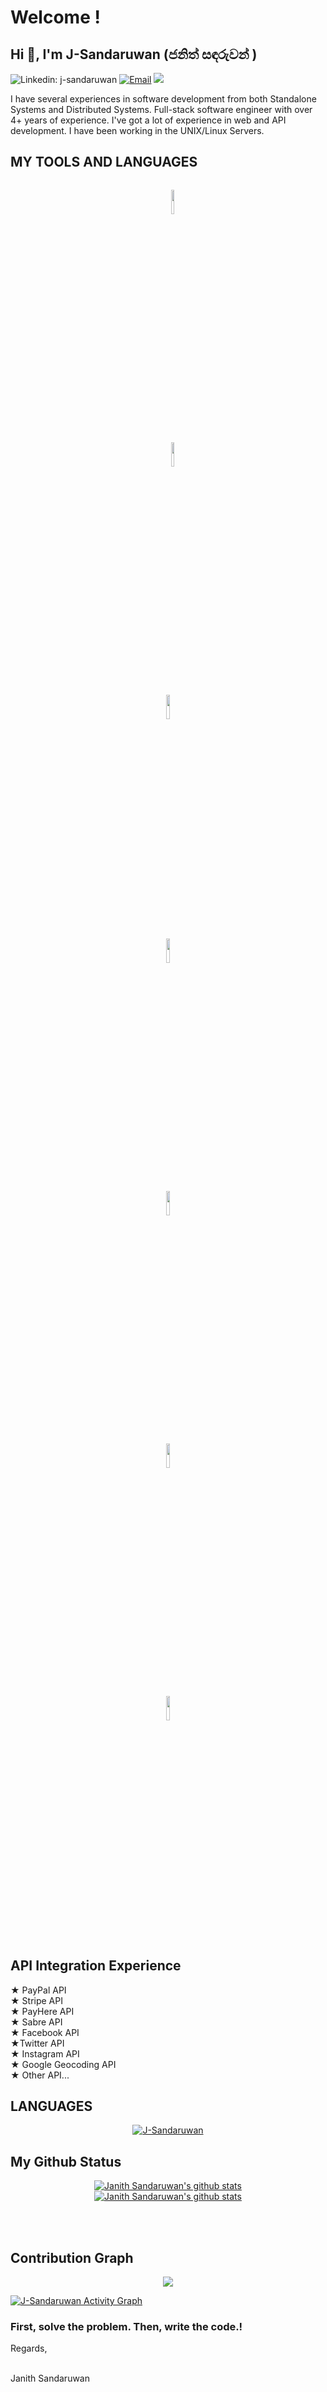 
# Welcome !

  

<h2  >Hi 👋, I'm J-Sandaruwan (ජනිත් සඳරුවන් )</h2>

  

![Linkedin: j-sandaruwan](https://img.shields.io/badge/-Sandaruwan-blue?style=flat-square&logo=Linkedin&logoColor=white&link=https://www.linkedin.com/in/lj-sandaruwan/)   [![Email](https://img.shields.io/badge/-Email-c14438?style=flat&logo=Gmail&logoColor=white)](mailto:janith@oktozone.com) ![](https://visitor-badge.glitch.me/badge?page_id=J-Sandaruwan.J-Sandaruwan)

 

<p>
I have several experiences in software development from both Standalone Systems and Distributed Systems. Full-stack software engineer with over 4+ years of experience. I've got a lot of experience in web and API development. I have been working in the UNIX/Linux Servers.
</p>


## MY TOOLS AND LANGUAGES

<p  align ="center">

<code>
  <img  width="10%"  src="https://www.vectorlogo.zone/logos/php/php-ar21.svg">
</code>

<code>
  <img  width="10%"  src="https://www.vectorlogo.zone/logos/laravel/laravel-ar21.svg">
</code>

<code>
<img  width="10%"  src="https://www.vectorlogo.zone/logos/python/python-ar21.svg"></code>

<code>
<img  width="10%"  src="https://www.vectorlogo.zone/logos/javascript/javascript-ar21.svg">
</code>

<code>
<img  width="10%"  src="https://www.vectorlogo.zone/logos/w3_css/w3_css-ar21.svg">
</code>

<code>
<img  width="10%"  src="https://www.vectorlogo.zone/logos/getbootstrap/getbootstrap-ar21.svg">
</code>

<code>
<img  width="10%"  src="https://www.vectorlogo.zone/logos/tailwindcss/tailwindcss-ar21.svg">
</code>

</p>

  
## API Integration Experience
★ PayPal API  <br>
★ Stripe API<br>
★ PayHere API <br>
★ Sabre API <br>
★ Facebook API <br>
★Twitter API <br>
★ Instagram API <br>
★ Google Geocoding API <br>
★ Other API...<br>

##  LANGUAGES

<p  align="center">  <a  href="https://github.com/J-Sandaruwan"><img  src="https://github-profile-trophy.vercel.app/?username=J-Sandaruwan&no-bg=true"  alt="J-Sandaruwan"  /></a>  </p>

## My Github Status

<p  align="center">
<a  href="https://github.com/J-Sandaruwan/handle-path-oz">

<img  align="center"  alt="Janith Sandaruwan's github stats"  src="https://github-readme-stats.vercel.app/api?username=J-Sandaruwan&show_icons=true&theme=midnight-purple"  />

</a>

<br>
  <a  href="https://github.com/J-Sandaruwan/handle-path-oz">

<img  align="center"  alt="Janith Sandaruwan's github stats"  src="https://github-readme-stats.vercel.app/api/top-langs/?username=j-sandaruwan&theme=dark&show_icons=true"  />

</a>
  


</p>
<br>

<br>  



  
  

## Contribution Graph 

  

<p  align="center">

<a  href="https://github.com/j-sandaruwan">

<img  src="https://github-readme-streak-stats.herokuapp.com/?user=j-sandaruwan#version3"/>

</a>

</p>


<a  href="https://github.com/J-Sandaruwan"><img  alt="J-Sandaruwan Activity Graph"  src="https://activity-graph.herokuapp.com/graph?username=J-Sandaruwan&bg_color=1F222E&color=F8D866&line=F85D7F&point=FFFFFF&hide_border=true"  /></a>

  
  ### First, solve the problem. Then, write the code.!
  
 Regards,
 
<br>
Janith Sandaruwan
